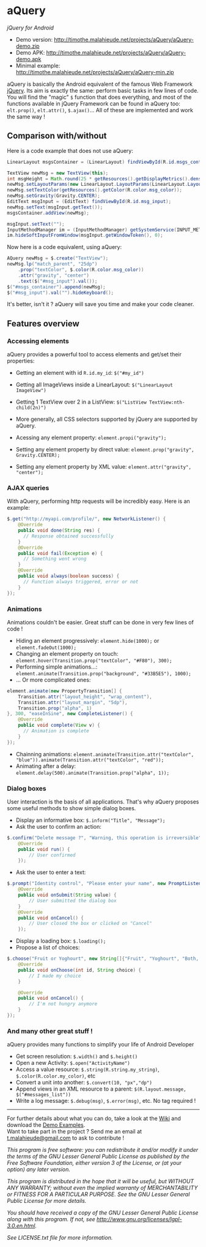 # aQuery
*jQuery for Android*

* Demo version: http://timothe.malahieude.net/projects/aQuery/aQuery-demo.zip
* Demo APK: http://timothe.malahieude.net/projects/aQuery/aQuery-demo.apk
* Minimal example: http://timothe.malahieude.net/projects/aQuery/aQuery-min.zip

aQuery is basically the Android equivalent of the famous Web Framework [jQuery](https://jquery.com/).
Its aim is exactly the same: perform basic tasks in few lines of code. You will find the "magic" `$` function that does everything, and most of the functions available in jQuery Framework can be found in aQuery too: `elt.prop()`, `elt.attr()`, `$.ajax()`... All of these are implemented and work the same way !

## Comparison with/without
Here is a code example that does not use aQuery:
```java
LinearLayout msgsContainer = (LinearLayout) findViewById(R.id.msgs_container);

TextView newMsg = new TextView(this);
int msgHeight = Math.round(25 * getResources().getDisplayMetrics().density);
newMsg.setLayoutParams(new LinearLayout.LayoutParams(LinearLayout.LayoutParams.MATCH_PARENT, msgHeight));
newMsg.setTextColor(getResources().getColor(R.color.msg_color));
newMsg.setGravity(Gravity.CENTER);
EditText msgInput = (EditText) findViewById(R.id.msg_input);
newMsg.setText(msgInput.getText());
msgsContainer.addView(newMsg);

msgInput.setText("");
InputMethodManager im = (InputMethodManager) getSystemService(INPUT_METHOD_SERVICE);
im.hideSoftInputFromWindow(msgInput.getWindowToken(), 0);
```
Now here is a code equivalent, using aQuery:
```java
AQuery newMsg = $.create("TextView");
newMsg.lp("match_parent", "25dp")
	.prop("textColor", $.color(R.color.msg_color))
	.attr("gravity", "center")
	.text($("#msg_input").val());
$("#msgs_container").append(newMsg);
$("#msg_input").val("").hideKeyboard();
```
It's better, isn't it ? aQuery will save you time and make your code cleaner.

## Features overview
### Accessing elements
aQuery provides a powerful tool to access elements and get/set their properties:
* Getting an element with id `R.id.my_id`: `$("#my_id")`
* Getting all ImageViews inside a LinearLayout: `$("LinearLayout ImageView")`
* Getting 1 TextView over 2 in a ListView: `$("ListView TextView:nth-child(2n)")`
* More generally, all CSS selectors supported by jQuery are supported by aQuery.

* Acessing any element property: `element.propi("gravity");`
* Setting any element property by direct value: `element.prop("gravity", Gravity.CENTER);`
* Setting any element property by XML value: `element.attr("gravity", "center");`

### AJAX queries
With aQuery, performing http requests will be incredibly easy. Here is an example:
```java
$.get("http://myapi.com/profile/", new NetworkListener() {
	@Override
	public void done(String res) {
      // Response obtained successfully
	}
	@Override
	public void fail(Exception e) {
      // Something went wrong
	}
	@Override
	public void always(boolean success) {
      // Function always triggered, error or not
	}
});
```

### Animations
Animations couldn't be easier. Great stuff can be done in very few lines of code !
* Hiding an element progressively: `element.hide(1000);` or `element.fadeOut(1000);`
* Changing an element property on touch: `element.hover(Transition.prop("textColor", "#F80"), 300);`
* Performing simple animations...: `element.animate(Transition.prop("background", "#33B5E5"), 1000);`
* ... Or more complicated ones:
```java
element.animate(new PropertyTransition[] {
    Transition.attr("layout_height", "wrap_content"),
    Transition.attr("layout_margin", "5dp"),
    Transition.prop("alpha", 1)
}, 300, "easeInSine", new CompleteListener() {
	@Override
	public void complete(View v) {
      // Animation is complete
	}
});
```
* Chainning animations: `element.animate(Transition.attr("textColor", "blue")).animate(Transition.attr("textColor", "red"));`
* Animating after a delay: `element.delay(500).animate(Transition.prop("alpha", 1));`

### Dialog boxes
User interaction is the basis of all applications. That's why aQuery proposes some useful methods to show simple dialog boxes.
* Display an informative box: `$.inform("Title", "Message");`
* Ask the user to confirm an action:
```java
$.confirm("Delete message ?", "Warning, this operation is irreversible", new Runnable() {
    @Override
    public void run() {
        // User confirmed
    });
```
* Ask the user to enter a text:
```java
$.prompt("Identity control", "Please enter your name", new PromptListener() {
    @Override
    public void onSubmit(String value) {
        // User submitted the dialog box
    }
    @Override
    public void onCancel() {
        // User closed the box or clicked on "Cancel"
    });
```
* Display a loading box: `$.loading();`
* Propose a list of choices:
```java
$.choose("Fruit or Yoghourt", new String[]{"Fruit", "Yoghourt", "Both, please"}, new $Utils.ChoiceListener() {
	@Override
	public void onChoose(int id, String choice) {
        // I made my choice
	}

	@Override
	public void onCancel() {
        // I'm not hungry anymore
	}
});
```

### And many other great stuff !
aQuery provides many functions to simplify your life of Android Developer
* Get screen resolution: `$.width()` and `$.height()`
* Open a new Activity: `$.open("ActivityName")`
* Access a value resource: `$.string(R.string.my_string)`, `$.color(R.color.my_color)`, etc
* Convert a unit into another: `$.convert(10, "px","dp")`
* Append views in an XML resource to a parent: `$(R.layout.message, $("#messages_list"))`
* Write a log message: `$.debug(msg)`, `$.error(msg)`, etc. No tag required !

---

For further details about what you can do, take a look at the [Wiki](https://github.com/tmalahie/aQuery/wiki) and download the [Demo Examples](http://timothe.malahieude.net/projects/aQuery/aQuery-demo.zip).  
Want to take part in the project ? Send me an email at t.malahieude@gmail.com to ask to contribute !

*This program is free software: you can redistribute it and/or modify it under the terms of the GNU Lesser General Public License as published by the Free Software Foundation, either version 3 of the License, or (at your option) any later version.*

*This program is distributed in the hope that it will be useful, but WITHOUT ANY WARRANTY; without even the implied warranty of MERCHANTABILITY or FITNESS FOR A PARTICULAR PURPOSE.  See the GNU Lesser General Public License for more details.*

*You should have received a copy of the GNU Lesser General Public License along with this program. If not, see http://www.gnu.org/licenses/lgpl-3.0.en.html.*

*See LICENSE.txt file for more information.*
